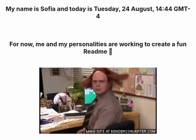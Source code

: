 


<div align="center">
<h3 >My name is Sofia and today is Tuesday, 24 August, 14:44 GMT-4</h3><br>
<h3 >For now, me and my personalities are working to create a fun Readme 👋
</h3><br>
<img src='img/dwight.gif' alt='working...'/>
</div>
